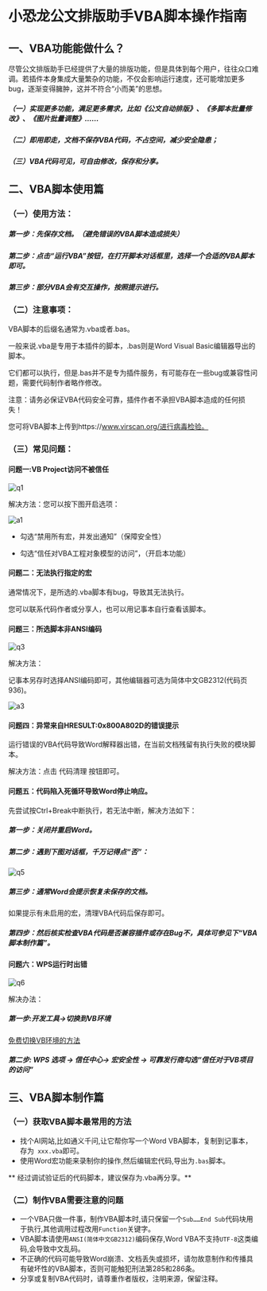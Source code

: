 # 小恐龙公文排版助手VBA脚本操作指南

## 一、VBA功能能做什么？

尽管公文排版助手已经提供了大量的排版功能，但是具体到每个用户，往往众口难调。若插件本身集成大量繁杂的功能，不仅会影响运行速度，还可能增加更多bug，逐渐变得臃肿，这并不符合“小而美”的思想。
##### （一）实现更多功能，满足更多需求，比如《公文自动排版》、《多脚本批量修改》、《图片批量调整》……
##### （二）即用即走，文档不保存VBA代码，不占空间，减少安全隐患；
##### （三）VBA代码可见，可自由修改，保存和分享。

## 二、VBA脚本使用篇
### （一）使用方法：
##### 第一步：先保存文档。（避免错误的VBA脚本造成损失）
##### 第二步：点击“运行VBA”按钮，在打开脚本对话框里，选择一个合适的VBA脚本即可。
##### 第三步：部分VBA会有交互操作，按照提示进行。

### （二）注意事项：
VBA脚本的后缀名通常为.vba或者.bas。

一般来说.vba是专用于本插件的脚本，.bas则是Word Visual Basic编辑器导出的脚本。

它们都可以执行，但是.bas并不是专为插件服务，有可能存在一些bug或兼容性问题，需要代码制作者略作修改。

注意：请务必保证VBA代码安全可靠，插件作者不承担VBA脚本造成的任何损失！

您可将VBA脚本上传到https://www.virscan.org/进行病毒检验。
 
### （三）常见问题：
#### 问题一:VB Project访问不被信任

![q1](img/q1.png)

解决方法：您可以按下图开启选项：

![a1](img/a1.png)

+ 勾选“禁用所有宏，并发出通知”（保障安全性）

+ 勾选“信任对VBA工程对象模型的访问”，（开启本功能）
 
#### 问题二：无法执行指定的宏
通常情况下，是所选的.vba脚本有bug，导致其无法执行。

您可以联系代码作者或分享人，也可以用记事本自行查看该脚本。

#### 问题三：所选脚本非ANSI编码

![q3](img/q3.png)

解决方法：

记事本另存时选择ANSI编码即可，其他编辑器可选为简体中文GB2312(代码页936)。

![a3](img/a3.png)

#### 问题四：异常来自HRESULT:0x800A802D的错误提示
运行错误的VBA代码导致Word解释器出错，在当前文档残留有执行失败的模块脚本。

解决方法：点击 代码清理 按钮即可。

#### 问题五：代码陷入死循环导致Word停止响应。

先尝试按Ctrl+Break中断执行，若无法中断，解决方法如下：

##### 第一步：关闭并重启Word。
##### 第二步：遇到下图对话框，千万记得点“否”：

![q5](img/q5.png)

##### 第三步：通常Word会提示恢复未保存的文档。

如果提示有未启用的宏，清理VBA代码后保存即可。

##### 第四步：然后核实检查VBA代码是否兼容插件或存在Bug不，具体可参见下“VBA脚本制作篇”。

#### 问题六：WPS运行时出错

![q6](img/q6.png)

解决办法：

##### 第一步:开发工具->切换到VB环境 

[免费切换VB环境的方法](https://www.bilibili.com/video/BV19y4y1X7DE/)
 
##### 第二步: WPS 选项 -> 信任中心-> 宏安全性 -> 可靠发行商勾选“信任对于VB项目的访问” 

## 三、VBA脚本制作篇
### （一）获取VBA脚本最常用的方法
+ 找个AI网站,比如通义千问,让它帮你写一个Word VBA脚本，复制到记事本，存为` xxx.vba`即可。
+ 使用Word宏功能来录制你的操作,然后编辑宏代码,导出为`.bas`脚本。

** 经过调试验证后的代码脚本，建议保存为.vba再分享。**

### （二）制作VBA需要注意的问题
*	一个VBA只做一件事，制作VBA脚本时,请只保留一个`Sub……End Sub`代码块用于执行,其他调用过程改用`Function`关键字。
*	VBA脚本请使用`ANSI(简体中文GB2312)`编码保存,Word VBA不支持`UTF-8`这类编码,会导致中文乱码。
*	不正确的代码可能导致Word崩溃、文档丢失或损坏，请勿故意制作和传播具有破坏性的VBA脚本，否则可能触犯刑法第285和286条。
*	分享或复制VBA代码时，请尊重作者版权，注明来源，保留注释。
